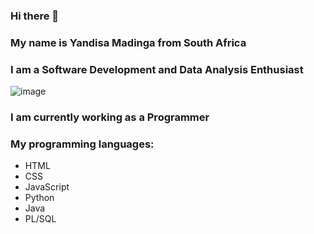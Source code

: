 ### Hi there 👋

<!--
**SbuYandisa/SbuYandisa** is a ✨ _special_ ✨ repository because its `README.md` (this file) appears on your GitHub profile.

Here are some ideas to get you started:

- 🔭 I’m currently working on ...
- 🌱 I’m currently learning ...
- 👯 I’m looking to collaborate on ...
- 🤔 I’m looking for help with ...
- 💬 Ask me about ...
- 📫 How to reach me: ...
- 😄 Pronouns: ...
- ⚡ Fun fact: ...
-->

### My name is Yandisa Madinga from South Africa


### I am a Software Development and Data Analysis Enthusiast
![image](https://user-images.githubusercontent.com/53038571/208651187-d29a3289-0f92-46db-a3f8-98f43648f1f6.png)
### I am currently working as a Programmer
### My programming languages:
- HTML
- CSS
- JavaScript
- Python
- Java
- PL/SQL
  

